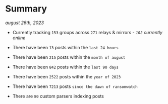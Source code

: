 
# Summary
_august 26th, 2023_

- Currently tracking `153` groups across `271` relays & mirrors - _`102` currently online_

- There have been `13` posts within the `last 24 hours`

- There have been `215` posts within the `month of august`

- There have been `842` posts within the `last 90 days`

- There have been `2522` posts within the `year of 2023`

- There have been `7213` posts `since the dawn of ransomwatch`

- There are `80` custom parsers indexing posts
